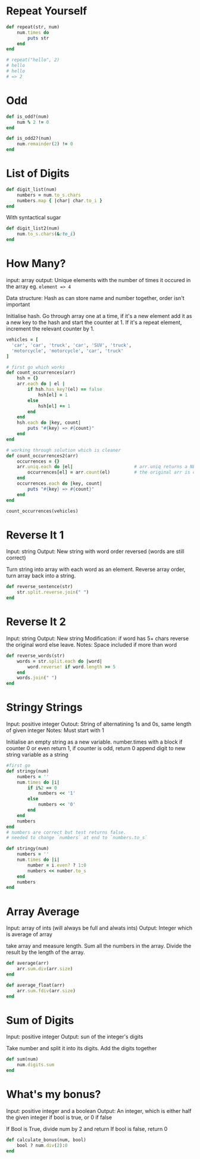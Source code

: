 # Repeat Yourself

```ruby
def repeat(str, num)
    num.times do
        puts str
    end
end

# repeat("hello", 2)
# hello
# hello
# => 2
```

# Odd

```ruby
def is_odd?(num)
    num % 2 != 0
end

```

```ruby
def is_odd2?(num)
    num.remainder(2) != 0
end
```

# List of Digits

```ruby
def digit_list(num)
    numbers = num.to_s.chars
    numbers.map { |char| char.to_i }
end
```
With syntactical sugar
```ruby
def digit_list2(num)
    num.to_s.chars(&:to_i)
end
```

# How Many?
input: array
output: Unique elements with the number of times it occured in the array eg. `element => 4`

Data structure: Hash as can store name and number together, order isn't important

Initialise hash. Go through array one at a time, if it's a new element add it as a new key to the hash and start the counter at 1.
If it's a repeat element, increment the relevant counter by 1.

```ruby
vehicles = [
  'car', 'car', 'truck', 'car', 'SUV', 'truck',
  'motorcycle', 'motorcycle', 'car', 'truck'
]

# first go which works
def count_occurrences(arr)
    hsh = {}
    arr.each do | el |
        if hsh.has_key?(el) == false
            hsh[el] = 1
        else
            hsh[el] += 1
        end
    end
    hsh.each do |key, count|
        puts "#{key} => #{count}"
    end
end

# working through solution which is cleaner
def count_occurrences2(arr)
    occurrences = {}
    arr.uniq.each do |el|                       # arr.uniq returns a NEW array to cycle through for each unique element
        occurrences[el] = arr.count(el)         # the original arr is called with .count(), using each unique element as the argument which specifies what should be counted
    end
    occurrences.each do |key, count|
        puts "#{key} => #{count}"
    end
end

count_occurrences(vehicles)
```

# Reverse It 1
Input: string
Output: New string with word order reversed (words are still correct)

Turn string into array with each word as an element. Reverse array order, turn array back into a string.

```ruby
def reverse_sentence(str)
    str.split.reverse.join(" ")
end
```

# Reverse It 2
Input: string
Output: New string
Modification: if word has 5+ chars reverse the original word else leave.
Notes: Space included if more than word

```ruby
def reverse_words(str)
    words = str.split.each do |word|
        word.reverse! if word.length >= 5
    end
    words.join(" ")
end
```

# Stringy Strings
Input: positive integer
Outout: String of alternatining 1s and 0s, same length of given integer
Notes: Must start with 1

Initialise an empty string as a new variable.
number.times with a block
if counter 0 or even return 1, if counter is odd, return 0
append digit to new string variable as a string

```ruby
#first go
def stringy(num)
    numbers = ''
    num.times do |i|
        if i%2 == 0
            numbers << '1'
        else
            numbers << '0'
        end
    end
    numbers
end
# numbers are correct but test returns false.
# needed to change `numbers` at end to `numbers.to_s`

def stringy(num)
    numbers = ''
    num.times do |i|
        number = i.even? ? 1:0
        numbers << number.to_s
    end
    numbers
end
```

# Array Average
Input: array of ints (will always be full and alwats ints)
Output: Integer which is average of array

take array and measure length. Sum all the numbers in the array. Divide the result by the length of the array.

```ruby
def average(arr)
    arr.sum.div(arr.size)
end

def average_float(arr)
    arr.sum.fdiv(arr.size)
end

```

# Sum of Digits
Input: positive integer
Output: sun of the integer's digits

Take number and split it into its digits. Add the digits together

```ruby
def sum(num)
    num.digits.sum
end
```

# What's my bonus?
Input: positive integer and a boolean
Output: An integer, which is either half the given integer if bool is true, or 0 if false

If Bool is True, divide num by 2 and return
If bool is false, return 0

```ruby
def calculate_bonus(num, bool)
    bool ? num.div(2):0
end

```
